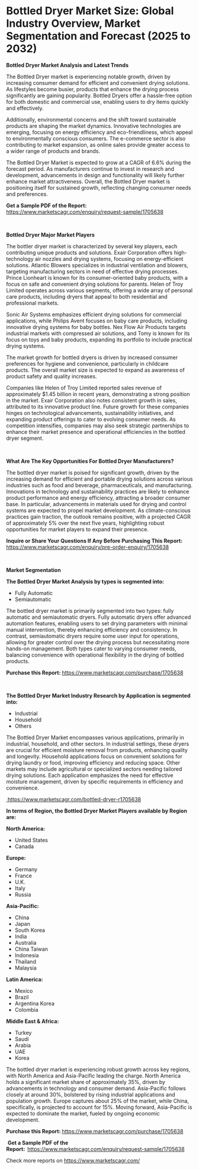 <p><h1>Bottled Dryer Market Size: Global Industry Overview, Market Segmentation and Forecast (2025 to 2032)</h1></p><p><strong>Bottled Dryer Market Analysis and Latest Trends</strong></p>
<p><p>The Bottled Dryer market is experiencing notable growth, driven by increasing consumer demand for efficient and convenient drying solutions. As lifestyles become busier, products that enhance the drying process significantly are gaining popularity. Bottled Dryers offer a hassle-free option for both domestic and commercial use, enabling users to dry items quickly and effectively.</p><p>Additionally, environmental concerns and the shift toward sustainable products are shaping the market dynamics. Innovative technologies are emerging, focusing on energy efficiency and eco-friendliness, which appeal to environmentally conscious consumers. The e-commerce sector is also contributing to market expansion, as online sales provide greater access to a wider range of products and brands. </p><p>The Bottled Dryer Market is expected to grow at a CAGR of 6.6% during the forecast period. As manufacturers continue to invest in research and development, advancements in design and functionality will likely further enhance market attractiveness. Overall, the Bottled Dryer market is positioning itself for sustained growth, reflecting changing consumer needs and preferences.</p></p>
<p><strong>Get a Sample PDF of the Report:&nbsp;</strong> <a href="https://www.marketscagr.com/enquiry/request-sample/1705638?utm_campaign=2800&utm_medium=2&utm_source=Github&utm_content=ia&utm_term=27032025&utm_id=bottled-dryer">https://www.marketscagr.com/enquiry/request-sample/1705638</a></p>
<p>&nbsp;</p>
<p><strong>Bottled Dryer Major Market Players</strong></p>
<p><p>The bottler dryer market is characterized by several key players, each contributing unique products and solutions. Exair Corporation offers high-technology air nozzles and drying systems, focusing on energy-efficient solutions. Atlantic Blowers specializes in industrial ventilation and blowers, targeting manufacturing sectors in need of effective drying processes. Prince Lionheart is known for its consumer-oriented baby products, with a focus on safe and convenient drying solutions for parents. Helen of Troy Limited operates across various segments, offering a wide array of personal care products, including dryers that appeal to both residential and professional markets.</p><p>Sonic Air Systems emphasizes efficient drying solutions for commercial applications, while Philips Avent focuses on baby care products, including innovative drying systems for baby bottles. Nex Flow Air Products targets industrial markets with compressed air solutions, and Tomy is known for its focus on toys and baby products, expanding its portfolio to include practical drying systems.</p><p>The market growth for bottled dryers is driven by increased consumer preferences for hygiene and convenience, particularly in childcare products. The overall market size is expected to expand as awareness of product safety and quality increases.</p><p>Companies like Helen of Troy Limited reported sales revenue of approximately $1.45 billion in recent years, demonstrating a strong position in the market. Exair Corporation also notes consistent growth in sales, attributed to its innovative product line. Future growth for these companies hinges on technological advancements, sustainability initiatives, and expanding product offerings to cater to evolving consumer needs. As competition intensifies, companies may also seek strategic partnerships to enhance their market presence and operational efficiencies in the bottled dryer segment.</p></p>
<p>&nbsp;</p>
<p><strong>What Are The Key Opportunities For Bottled Dryer Manufacturers?</strong></p>
<p><p>The bottled dryer market is poised for significant growth, driven by the increasing demand for efficient and portable drying solutions across various industries such as food and beverage, pharmaceuticals, and manufacturing. Innovations in technology and sustainability practices are likely to enhance product performance and energy efficiency, attracting a broader consumer base. In particular, advancements in materials used for drying and control systems are expected to propel market development. As climate-conscious practices gain traction, the outlook remains positive, with a projected CAGR of approximately 5% over the next five years, highlighting robust opportunities for market players to expand their presence.</p></p>
<p><strong>Inquire or Share Your Questions If Any Before Purchasing This Report:</strong> <a href="https://www.marketscagr.com/enquiry/pre-order-enquiry/1705638?utm_campaign=2800&utm_medium=2&utm_source=Github&utm_content=ia&utm_term=27032025&utm_id=bottled-dryer">https://www.marketscagr.com/enquiry/pre-order-enquiry/1705638</a></p>
<p>&nbsp;</p>
<p><strong>Market Segmentation</strong></p>
<p><strong>The Bottled Dryer Market Analysis by types is segmented into:</strong></p>
<p><ul><li>Fully Automatic</li><li>Semiautomatic</li></ul></p>
<p><p>The bottled dryer market is primarily segmented into two types: fully automatic and semiautomatic dryers. Fully automatic dryers offer advanced automation features, enabling users to set drying parameters with minimal manual intervention, thereby enhancing efficiency and consistency. In contrast, semiautomatic dryers require some user input for operations, allowing for greater control over the drying process but necessitating more hands-on management. Both types cater to varying consumer needs, balancing convenience with operational flexibility in the drying of bottled products.</p></p>
<p><strong>Purchase this Report:&nbsp;</strong><a href="https://www.marketscagr.com/purchase/1705638?utm_campaign=2800&utm_medium=2&utm_source=Github&utm_content=ia&utm_term=27032025&utm_id=bottled-dryer">https://www.marketscagr.com/purchase/1705638</a></p>
<p>&nbsp;</p>
<p><strong>The Bottled Dryer Market Industry Research by Application is segmented into:</strong></p>
<p><ul><li>Industrial</li><li>Household</li><li>Others</li></ul></p>
<p><p>The Bottled Dryer Market encompasses various applications, primarily in industrial, household, and other sectors. In industrial settings, these dryers are crucial for efficient moisture removal from products, enhancing quality and longevity. Household applications focus on convenient solutions for drying laundry or food, improving efficiency and reducing space. Other markets may include agricultural or specialized sectors needing tailored drying solutions. Each application emphasizes the need for effective moisture management, driven by specific requirements in efficiency and convenience.</p></p>
<p><a href="https://www.marketscagr.com/bottled-dryer-r1705638?utm_campaign=2800&utm_medium=2&utm_source=Github&utm_content=ia&utm_term=27032025&utm_id=bottled-dryer">&nbsp;https://www.marketscagr.com/bottled-dryer-r1705638</a></p>
<p><strong>In terms of Region, the Bottled Dryer Market Players available by Region are:</strong></p>
<p>
    <p> <strong> North America: </strong>
        <ul>
            <li>United States</li>
            <li>Canada</li>
        </ul>
        </p> 
    <p> <strong> Europe: </strong>
        <ul>
            <li>Germany</li>
            <li>France</li>
            <li>U.K.</li>
            <li>Italy</li>
            <li>Russia</li>
        </ul>
        </p> 
    <p> <strong> Asia-Pacific: </strong>
        <ul>
            <li>China</li>
            <li>Japan</li>
            <li>South Korea</li>
            <li>India</li>
            <li>Australia</li>
            <li>China Taiwan</li>
            <li>Indonesia</li>
            <li>Thailand</li>
            <li>Malaysia</li>
        </ul>
        </p> 
    <p> <strong> Latin America: </strong>
        <ul>
            <li>Mexico</li>
            <li>Brazil</li>
            <li>Argentina Korea</li>
            <li>Colombia</li>
        </ul>
        </p> 
    <p> <strong> Middle East & Africa: </strong>
        <ul>
            <li>Turkey</li>
            <li>Saudi</li>
            <li>Arabia</li>
            <li>UAE</li>
            <li>Korea</li>
        </ul>
    </p>
    </p>
<p><p>The bottled dryer market is experiencing robust growth across key regions, with North America and Asia-Pacific leading the charge. North America holds a significant market share of approximately 35%, driven by advancements in technology and consumer demand. Asia-Pacific follows closely at around 30%, bolstered by rising industrial applications and population growth. Europe captures about 25% of the market, while China, specifically, is projected to account for 15%. Moving forward, Asia-Pacific is expected to dominate the market, fueled by ongoing economic development.</p></p>
<p><strong>Purchase this Report: </strong><a href="https://www.marketscagr.com/purchase/1705638?utm_campaign=2800&utm_medium=2&utm_source=Github&utm_content=ia&utm_term=27032025&utm_id=bottled-dryer">https://www.marketscagr.com/purchase/1705638</a></p>
<p>&nbsp;<strong>Get a Sample PDF of the Report:&nbsp;&nbsp;</strong><a href="https://www.marketscagr.com/enquiry/request-sample/1705638?utm_campaign=2800&utm_medium=2&utm_source=Github&utm_content=ia&utm_term=27032025&utm_id=bottled-dryer">https://www.marketscagr.com/enquiry/request-sample/1705638</a></p>
<p><strong></strong></p>
<p>Check more reports on <a href="https://www.marketscagr.com/?utm_campaign=2800&utm_medium=2&utm_source=Github&utm_content=ia&utm_term=27032025&utm_id=bottled-dryer">https://www.marketscagr.com/</a></p>